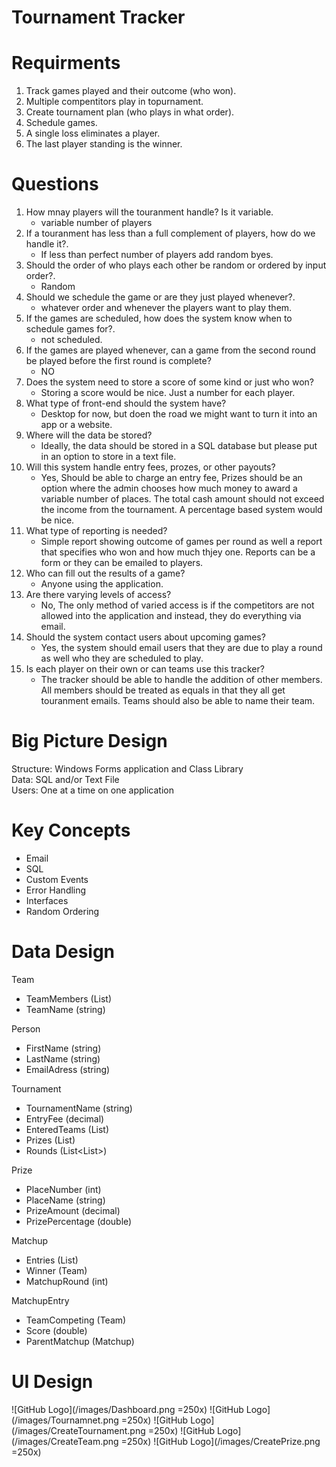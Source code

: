 # Tournament Tracker

# Requirments

1. Track games played and their outcome (who won).<br>
2. Multiple compentitors play in topurnament.<br>
3. Create tournament plan (who plays in what order).<br>
4. Schedule games.<br>
5. A single loss eliminates a player.<br>
6. The last player standing is the winner.<br>

# Questions

1. How mnay players will the touranment handle? Is it variable.<br>
   - variable number of players 
2. If a touranment has less than a full complement of players, how do we handle it?.<br>
   - If less than perfect number of players add random byes.
3. Should the order of who plays each other be random or ordered by input order?.<br>
   - Random
4. Should we schedule the game or are they just played whenever?.<br>
   - whatever order and whenever the players want to play them.
5. If the games are scheduled, how does the system know when to schedule games for?.<br>
   - not scheduled.
6. If the games are played whenever, can a game from the second round be played before the first round is complete?<br>
   - NO
7. Does the system need to store a score of some kind or just who won?<br>
   - Storing a score would be nice. Just a number for each player.
8. What type of front-end should the system have?<br>
   - Desktop for now, but doen the road we might want to turn it into an app or a website.
9. Where will the data be stored?<br>
   - Ideally, the data should be stored in a SQL database but please put in an option to store in a text file.
10. Will this system handle entry fees, prozes, or other payouts?<br>
    - Yes, Should be able to charge an entry fee, Prizes should be an option where the admin chooses how much money to award a variable number of places. The total cash amount should not exceed the income from the tournament. A percentage based system would be nice.
11. What type of reporting is needed?<br>
    - Simple report showing outcome of games per round as well a report that specifies who won and how much thjey one. Reports can be a form or they can be emailed to players.
12. Who can fill out the results of a game?<br>
    - Anyone using the application.
13. Are there varying levels of access?<br>
    - No, The only method of varied access is if the competitors are not allowed into the application and instead, they do everything via email.
14. Should the system contact users about upcoming games?<br>
    - Yes, the system should email users that they are due to play a round as well who they are scheduled to play.
15. Is each player on their own or can teams use this tracker?<br>
    - The tracker should be able to handle the addition of other members. All members should be treated as equals in that they all get touranment emails. Teams should also be able to name their team.
    
    
# Big Picture Design

Structure: Windows Forms application and Class Library<br>
Data:      SQL and/or Text File<br>
Users:     One at a time on one application<br>

# Key Concepts

- Email
- SQL
- Custom Events
- Error Handling
- Interfaces
- Random Ordering

# Data Design

Team<br>
   - TeamMembers (List<Person>)
   - TeamName (string)
   
Person<br>
   - FirstName (string)
   - LastName (string)
   - EmailAdress (string)
   
Tournament<br>
   - TournamentName (string)
   - EntryFee (decimal)
   - EnteredTeams (List<Team>)
   - Prizes (List<Prize>)
   - Rounds (List<List<Matchup>>)
   
Prize<br>
   - PlaceNumber (int)
   - PlaceName (string)
   - PrizeAmount (decimal)
   - PrizePercentage (double)
   
Matchup<br>
   - Entries (List<MatchupEntry>)
   - Winner (Team)
   - MatchupRound (int)
   
MatchupEntry<br>
   - TeamCompeting (Team)
   - Score (double)
   - ParentMatchup (Matchup)
   
# UI Design
![GitHub Logo](/images/Dashboard.png =250x)
![GitHub Logo](/images/Tournamnet.png =250x)
![GitHub Logo](/images/CreateTournament.png =250x)
![GitHub Logo](/images/CreateTeam.png =250x)
![GitHub Logo](/images/CreatePrize.png =250x)
